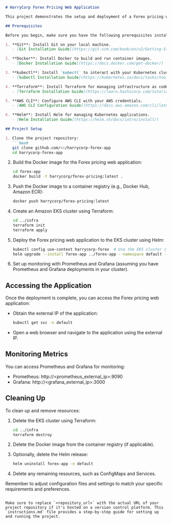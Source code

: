 
```markdown
# HarryCorp Forex Pricing Web Application

This project demonstrates the setup and deployment of a Forex pricing web application on Amazon Elastic Kubernetes Service (EKS) using CI/CD with GitHub Actions, Helm charts, Terraform for infrastructure, and Prometheus/Grafana for monitoring.

## Prerequisites

Before you begin, make sure you have the following prerequisites installed and configured:

1. **Git**: Install Git on your local machine.
   - [Git Installation Guide](https://git-scm.com/book/en/v2/Getting-Started-Installing-Git)

2. **Docker**: Install Docker to build and run container images.
   - [Docker Installation Guide](https://docs.docker.com/get-docker/)

3. **kubectl**: Install `kubectl` to interact with your Kubernetes cluster.
   - [kubectl Installation Guide](https://kubernetes.io/docs/tasks/tools/install-kubectl/)

4. **Terraform**: Install Terraform for managing infrastructure as code.
   - [Terraform Installation Guide](https://learn.hashicorp.com/tutorials/terraform/install-cli)

5. **AWS CLI**: Configure AWS CLI with your AWS credentials.
   - [AWS CLI Configuration Guide](https://docs.aws.amazon.com/cli/latest/userguide/cli-configure-files.html)

6. **Helm**: Install Helm for managing Kubernetes applications.
   - [Helm Installation Guide](https://helm.sh/docs/intro/install/)

## Project Setup

1. Clone the project repository:
   ```bash
   git clone github.com/<>/harrycorp-forex-app
   cd harrycorp-forex-app
   ```

2. Build the Docker image for the Forex pricing web application:
   ```bash
   cd forex-app
   docker build -t harrycorp/forex-pricing:latest .
   ```

3. Push the Docker image to a container registry (e.g., Docker Hub, Amazon ECR):
   ```bash
   docker push harrycorp/forex-pricing:latest
   ```

4. Create an Amazon EKS cluster using Terraform:
   ```bash
   cd ../infra
   terraform init
   terraform apply
   ```

5. Deploy the Forex pricing web application to the EKS cluster using Helm:
   ```bash
   kubectl config use-context harrycorp-forex  # Use the EKS cluster context
   helm upgrade --install forex-app ../forex-app --namespace default --values ../forex-app/values.yaml
   ```

6. Set up monitoring with Prometheus and Grafana (assuming you have Prometheus and Grafana deployments in your cluster).

## Accessing the Application

Once the deployment is complete, you can access the Forex pricing web application:

- Obtain the external IP of the application:
  ```bash
  kubectl get svc -n default
  ```

- Open a web browser and navigate to the application using the external IP.

## Monitoring Metrics

You can access Prometheus and Grafana for monitoring:

- Prometheus: http://<prometheus_external_ip>:9090
- Grafana: http://<grafana_external_ip>:3000

## Cleaning Up

To clean up and remove resources:

1. Delete the EKS cluster using Terraform:
   ```bash
   cd ../infra
   terraform destroy
   ```

2. Delete the Docker image from the container registry (if applicable).

3. Optionally, delete the Helm release:
   ```bash
   helm uninstall forex-app -n default
   ```

4. Delete any remaining resources, such as ConfigMaps and Services.

Remember to adjust configuration files and settings to match your specific requirements and preferences.
```

Make sure to replace `<repository_url>` with the actual URL of your project repository if it's hosted on a version control platform. This `instructions.md` file provides a step-by-step guide for setting up and running the project.